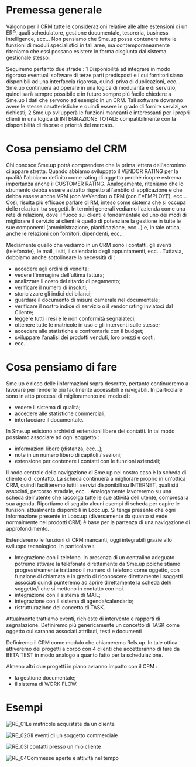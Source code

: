 # Premessa generale
Valgono per il CRM tutte le considerazioni relative alle altre estensioni di un ERP, quali schedulatore, gestione documentale, tesoreria, business intelligence, ecc...
Non pensiamo che Sme.up possa contenere tutte le funzioni di moduli specialistici in tali aree, ma contemporaneamente riteniamo che essi possano esistere in forma disgiunta dal sistema gestionale stesso.

Seguiremo pertanto due strade : 
1 Disponibilità ad integrare in modo rigoroso eventuali software di terze parti predisposti e i cui fornitori siano disponibili ad una interfaccia rigorosa, quindi priva di duplicazioni, ecc...
Sme.up continuerà ad operare in una logica di modularità e di servizio, quindi sarà sempre possibile e in futuro sempre più facile chiedere a Sme.up i dati che servono ad esempio in un  CRM. Tali software dovranno avere le stesse caratteristiche e quindi essere in grado di fornire servizi, se richiesti;
2 Sme.up svilupperà le funzioni mancanti e interessanti per i propri clienti in una logica di INTEGRAZIONE TOTALE compatibilmente con la disponibilità di risorse e priorità del mercato.

# Cosa pensiamo del CRM
Chi conosce Sme.up potrà comprendere che la prima lettera dell'acronimo ci appare stretta. Quando abbiamo sviluppato il VENDOR RATING per la qualità l'abbiamo definito come rating di oggetto perché ricopre estrema importanza anche il CUSTOMER RATING.
Analogamente, riteniamo che lo strumento debba essere astratto rispetto all'ambito di applicazione e che debba essere anche VRM (con V=Vendor) o ERM (con E=EMPLOYE), ecc...
Così, risulta più efficace parlare di RM, inteso come sistema che si occupa delle relazioni tra soggetti. In termini generali vediamo l'azienda come una rete di relazioni, dove il fuoco sui clienti è fondamentale ed uno dei modi di migliorare il servizio ai clienti è quello di potenziare la gestione in tutte le sue componenti (amministrazione, pianificazione, ecc...) e, in tale ottica, anche le relazioni con fornitori, dipendenti, ecc...

Mediamente quello che vediamo in un CRM sono i contatti, gli eventi (telefonate), le mail, i siti, il calendario degli appuntamenti, ecc...
Tuttavia, dobbiamo anche sottolineare la necessità di : 

- accedere agli ordini di vendita;
- vedere l'immagine dell'ultima fattura;
- analizzare il costo del ritardo di pagamento;
- verificare il numero di insoluti;
- storicizzare gli indici dei bilanci;
- guardare il documento di misura camerale nel documentale;
- verificare il nostro indice di servizio o il vendor rating inviatoci dal Cliente;
- leggere tutti i resi e le non conformità segnalateci;
- ottenere tutte le matricole in uso e gli interventi sulle stesse;
- accedere alle statistiche e confrontarle con il budget;
- sviluppare l'analisi dei prodotti venduti, loro prezzi e costi;
- ecc...

# Cosa pensiamo di fare
Sme.up è ricco delle iinformazioni sopra descritte, pertanto continueremo a lavorare per renderle più facilmente accessibili e navigabili. In particolare sono in atto processi di miglioramento nel modo di : 

- vedere il sistema di qualità;
- accedere alle statistiche commerciali;
- interfacciare il documentale.

In Sme.up esistono archivi di estensioni libere dei contatti. In tal modo possiamo associare ad ogni soggetto : 

- informazioni libere (distanza, ecc...);
- note in un numero libero di capitoli / sezioni;
- estensione per contenere i contatti con le funzioni aziendali;

Il nodo centrale della navigazione di Sme.up nel nostro caso è la scheda di cliente o di contatto.
La scheda continuerà a migliorare proprio in un'ottica CRM, quindi faciliteremo tutti i servizi disponibili su INTERNET, quali siti associati, percorso stradale, ecc...
Analogamente lavoreremo su una scheda dell'utente che raccolga tutte le sue attività dell'utente, compresa la sua agenda.
Riportiamo di seguito alcuni esempi di scheda per capire le funzioni attualmente disponibili in Looc.up. Si tenga presente che ogni informazione presente in Looc.up (diversamente da quanto si vede normalmente nei prodotti CRM) è base per la partenza di una navigazione di approfondimento.

Estenderemo le funzioni di CRM mancanti, oggi integrabili grazie allo sviluppo tecnologico. In particolare : 

- Integrazione con il telefono.
In presenza di un centralino adeguato potremo attivare la telefonata direttamente da Sme.up poiché stiamo progressivamente trattando il numero di telefono come oggetto, con funzione di chiamata e in grado di riconoscere direttamente i soggetti associati quindi punteremo ad aprire direttamente la scheda del/i soggetto/i che si mettono in contatto con noi.
- integrazione con il sistema di MAIL;
- integrazione con il sistema di agenda/calendario;
- ristrutturazione del concetto di TASK.

Attualmente trattiamo eventi, richieste di intervento e rapporti di segnalazione. Definiremo più genericamente un concetto di TASK come oggetto cui saranno associati attributi, testi e documenti

Definiremo il CRM come modulo che chiameremo Rels.up. In tale ottica attiveremo dei progetti a corpo con 4 clienti che accetteranno di fare da BETA TEST in modo analogo a quanto fatto per la schedulazione.

Almeno altri due progetti in piano avranno impatto con il CRM : 

- la gestione documentale;
- il sistema di WORK FLOW.

# Esempi

![RE_01](https://doc.smeup.com/immagini/MBDOC_VIS-RE_001/RE_01.png)Le matricole acquistate da un cliente



![RE_02](https://doc.smeup.com/immagini/MBDOC_VIS-RE_001/RE_02.png)Gli eventi di un soggetto commerciale



![RE_03](https://doc.smeup.com/immagini/MBDOC_VIS-RE_001/RE_03.png)I contatti presso un mio cliente



![RE_04](https://doc.smeup.com/immagini/MBDOC_VIS-RE_001/RE_04.png)Commesse aperte e attività nel tempo




